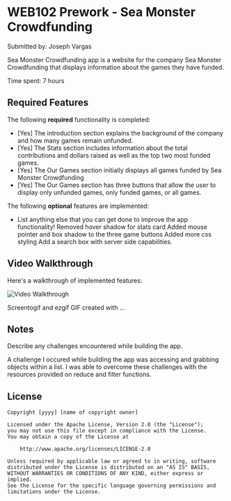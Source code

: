 # WEB102 Prework - Sea Monster Crowdfunding

Submitted by: Joseph Vargas

Sea Monster Crowdfunding app is a website for the company Sea Monster Crowdfunding that displays information about the games they have funded.

Time spent: 7 hours

## Required Features

The following **required** functionality is completed:

* [Yes] The introduction section explains the background of the company and how many games remain unfunded.
* [Yes] The Stats section includes information about the total contributions and dollars raised as well as the top two most funded games.
* [Yes] The Our Games section initially displays all games funded by Sea Monster Crowdfunding
* [Yes] The Our Games section has three buttons that allow the user to display only unfunded games, only funded games, or all games.

The following **optional** features are implemented:

*  List anything else that you can get done to improve the app functionality!
Removed hover shadow for stats card
Added mouse pointer and box shadow to the three game buttons
Added more css styling
Add a search box with server side capabilities.
## Video Walkthrough

Here's a walkthrough of implemented features:

<img src='https://i.imgur.com/g3remsR.mp4' title='Video Walkthrough' width='' alt='Video Walkthrough' />

Screentogif and ezgif
GIF created with ...  
<!-- Recommended tools:
[Kap](https://getkap.co/) for macOS
[ScreenToGif](https://www.screentogif.com/) for Windows
[peek](https://github.com/phw/peek) for Linux. -->

## Notes

Describe any challenges encountered while building the app.

A challenge I occured while building the app was accessing and grabbing objects within a list. I was able to overcome these challenges with the resources provided on reduce and filter functions.

## License

    Copyright [yyyy] [name of copyright owner]

    Licensed under the Apache License, Version 2.0 (the "License");
    you may not use this file except in compliance with the License.
    You may obtain a copy of the License at

        http://www.apache.org/licenses/LICENSE-2.0

    Unless required by applicable law or agreed to in writing, software
    distributed under the License is distributed on an "AS IS" BASIS,
    WITHOUT WARRANTIES OR CONDITIONS OF ANY KIND, either express or implied.
    See the License for the specific language governing permissions and
    limitations under the License.
